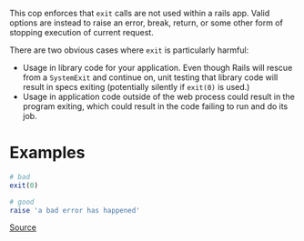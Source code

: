 
This cop enforces that `exit` calls are not used within a rails app.
Valid options are instead to raise an error, break, return, or some
other form of stopping execution of current request.

There are two obvious cases where `exit` is particularly harmful:

* Usage in library code for your application. Even though Rails will
rescue from a `SystemExit` and continue on, unit testing that library
code will result in specs exiting (potentially silently if `exit(0)`
is used.)
* Usage in application code outside of the web process could result in
the program exiting, which could result in the code failing to run and
do its job.

# Examples

```ruby
# bad
exit(0)

# good
raise 'a bad error has happened'
```

[Source](http://www.rubydoc.info/gems/rubocop/RuboCop/Cop/Rails/Exit)